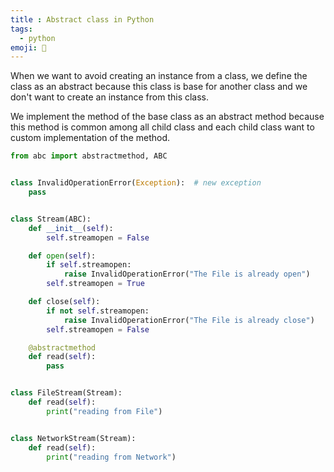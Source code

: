 ```yaml
---
title : Abstract class in Python
tags:
  - python
emoji: 🐍
---
```


When we want to avoid creating an instance from a class, we define the class as an abstract because this class is base for another class and we don't want to create an instance from this class.

We implement the method of the base class as an abstract method because this method is common among all child class and each child class want to custom implementation of the method.

```python
from abc import abstractmethod, ABC


class InvalidOperationError(Exception):  # new exception
    pass


class Stream(ABC):
    def __init__(self):
        self.streamopen = False

    def open(self):
        if self.streamopen:
            raise InvalidOperationError("The File is already open")
        self.streamopen = True

    def close(self):
        if not self.streamopen:
            raise InvalidOperationError("The File is already close")
        self.streamopen = False

    @abstractmethod
    def read(self):
        pass


class FileStream(Stream):
    def read(self):
        print("reading from File")


class NetworkStream(Stream):
    def read(self):
        print("reading from Network")


```